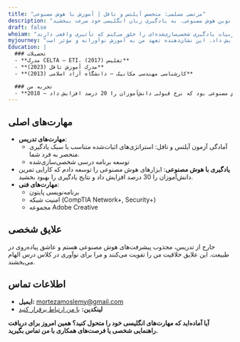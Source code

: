```yaml
---
title: "مرتضی مسلمی: متخصص آیلتس و تافل | آموزش با هوش مصنوعی"
description: "با مرتضی مسلمی، متخصص باتجربه آیلتس و تافل، و با استفاده از 15+ سال تجربه و ابزارهای نوین هوش مصنوعی، به یادگیری زبان انگلیسی خود سرعت ببخشید."
draft: false
whoiam: "من مرتضی مسلمی هستم و مشتاقانه به شما کمک می‌کنم تا به اهداف زبانی انگلیسی خود برسید. با بیش از 15 سال تجربه و ترکیبی از روش‌های آموزشی اثبات‌شده و هوش مصنوعی پیشرفته، تجربیات یادگیری شخصی‌سازی‌شده‌ای را خلق می‌کنم که تأثیری واقعی دارند."
myjourney: "در طول 15 سال گذشته، من به دنبال بهبود روش‌های آموزشی مبتنی بر داده بوده‌ام. یکی از دستاوردهای مهم من، توسعه یک سیستم هوش مصنوعی بود که کارایی یادگیری دانش‌آموزان را 20 درصد افزایش داد. این نشان‌دهنده تعهد من به آموزش نوآورانه و مؤثر است."
Education: |
  ### تحصیلات
  - **مدرک CELTA – ETI، تفلیس (2017)** 
  - **مدرک آموزش تافل (2023)** 
  - **کارشناسی مهندسی مکانیک – دانشگاه آزاد اسلامی (2013)** 

  ### تجربه من
  - **2018 – متخصص آیلتس و تافل**: ساکن تهران، برنامه‌های آمادگی آیلتس و تافل را رهبری می‌کنم و از ابزارهای هوش مصنوعی برای نظارت بر پیشرفت و شخصی‌سازی دروس استفاده می‌کنم. یکی از نکات برجسته، طراحی یک برنامه درسی مبتنی بر هوش مصنوعی بود که نرخ قبولی دانش‌آموزان را 20 درصد افزایش داد.
---
```


## مهارت‌های اصلی
- **مهارت‌های تدریس**: 
  - آمادگی آزمون آیلتس و تافل: استراتژی‌های اثبات‌شده متناسب با سبک یادگیری منحصر به فرد شما.
  - توسعه برنامه درسی شخصی‌سازی‌شده 
- **یادگیری با هوش مصنوعی**: ابزارهای هوش مصنوعی را توسعه دادم که کارایی تمرین دانش‌آموزان را 30 درصد افزایش داد و نتایج یادگیری را بهبود بخشید.
- **مهارت‌های فنی**: 
  - برنامه‌نویسی پایتون 
  - امنیت شبکه (CompTIA Network+, Security+) 
  - مجموعه Adobe Creative 

## علایق شخصی
خارج از تدریس، مجذوب پیشرفت‌های هوش مصنوعی هستم و عاشق پیاده‌روی در طبیعت. این علایق خلاقیت من را تقویت می‌کنند و مرا برای نوآوری در کلاس درس الهام می‌بخشند.

## اطلاعات تماس
- **ایمیل:** [mortezamoslemy@gmail.com](mailto:mortezamoslemy@gmail.com) 
- **لینکدین:** [با من ارتباط برقرار کنید](https://linkedin.com/in/mortezamoslemy-44b50a210) 

**آیا آماده‌اید که مهارت‌های انگلیسی خود را متحول کنید؟ همین امروز برای دریافت راهنمایی شخصی یا فرصت‌های همکاری با من تماس بگیرید.**